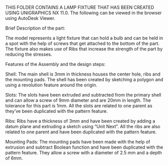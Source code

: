 THIS FOLDER CONTAINS A LAMP FIXTURE THAT HAS BEEN CREATED USING UNIGRAPHICS NX 11.0. 
The following can be viewed in the browser using AutoDesk Viewer. 

Brief Description of the part: 

The model represents a light fixture that can hold a bulb and can be held in a spot with the help of screws that get attached to the bottom of the part. The fixture also makes use of Ribs that increase the strength of the part by reducing the stresses. 

Features of the Assembly and the design steps: 

Shell: The main shell is 3mm in thickness houses the center hole, ribs and the mounting pads. The shell has been created by sketching a polygon and using a revolution feature around the origin.

Slots: The slots have been extruded and subtracted from the primary shell and can allow a screw of 9mm diameter and are 20mm in length. The tolerance for this part is 1mm. All the slots are related to one parent as they’ve been duplicated with the pattern feature.

Ribs: Ribs have a thickness of 3mm and have been created by adding a datum plane and extruding a sketch using “Unit Next”. All the ribs are also related to one parent and have been duplicated with the pattern feature. 

Mounting Pads: The mounting pads have been made with the help of extrusion and subtract Boolean function and have been duplicated with the pattern feature. They allow a screw with a diameter of 2.5 mm and a depth of 6mm.  

